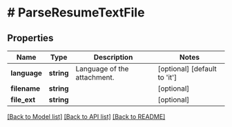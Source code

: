 # # ParseResumeTextFile

## Properties

Name | Type | Description | Notes
------------ | ------------- | ------------- | -------------
**language** | **string** | Language of the attachment. | [optional] [default to 'it']
**filename** | **string** |  | [optional]
**file_ext** | **string** |  | [optional]

[[Back to Model list]](../../README.md#models) [[Back to API list]](../../README.md#endpoints) [[Back to README]](../../README.md)

